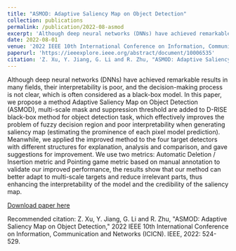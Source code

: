 ```yaml
---
title: "ASMOD: Adaptive Saliency Map on Object Detection"
collection: publications
permalink: /publication/2022-08-asmod
excerpt: 'Although deep neural networks (DNNs) have achieved remarkable results in many fields, their interpretability is poor, and the decision-making process is not clear, which is often considered as a black-box model. In this paper, we propose a method Adaptive Saliency Map on Object Detection (ASMOD), multi-scale mask and suppression threshold are added to D-RISE black-box method for object detection task, which effectively improves the problem of fuzzy decision region and poor interpretability when generating saliency map (estimating the prominence of each pixel model prediction). Meanwhile, we applied the improved method to the four target detectors with different structures for explanation, analysis and comparison, and gave suggestions for improvement. We use two metrics: Automatic Deletion / Insertion metric and Pointing game metric based on manual annotation to validate our improved performance, the results show that our method can better adapt to multi-scale targets and reduce irrelevant parts, thus enhancing the interpretability of the model and the credibility of the saliency map.'
date: 2022-08-01
venue: '2022 IEEE 10th International Conference on Information, Communication and Networks (ICICN)'
paperurl: 'https://ieeexplore.ieee.org/abstract/document/10006535'
citation: 'Z. Xu, Y. Jiang, G. Li and R. Zhu, "ASMOD: Adaptive Saliency Map on Object Detection," 2022 IEEE 10th International Conference on Information, Communication and Networks (ICICN). IEEE, 2022: 524-529.'
---
```

Although deep neural networks (DNNs) have achieved remarkable results in many fields, their interpretability is poor, and the decision-making process is not clear, which is often considered as a black-box model. In this paper, we propose a method Adaptive Saliency Map on Object Detection (ASMOD), multi-scale mask and suppression threshold are added to D-RISE black-box method for object detection task, which effectively improves the problem of fuzzy decision region and poor interpretability when generating saliency map (estimating the prominence of each pixel model prediction). Meanwhile, we applied the improved method to the four target detectors with different structures for explanation, analysis and comparison, and gave suggestions for improvement. We use two metrics: Automatic Deletion / Insertion metric and Pointing game metric based on manual annotation to validate our improved performance, the results show that our method can better adapt to multi-scale targets and reduce irrelevant parts, thus enhancing the interpretability of the model and the credibility of the saliency map.

[Download paper here](https://ieeexplore.ieee.org/abstract/document/10006535)

Recommended citation: Z. Xu, Y. Jiang, G. Li and R. Zhu, "ASMOD: Adaptive Saliency Map on Object Detection," 2022 IEEE 10th International Conference on Information, Communication and Networks (ICICN). IEEE, 2022: 524-529.